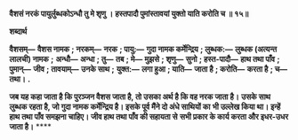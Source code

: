 **वैशसं नरकं पायुर्लुब्धकोऽन्धौ तु मे शृणु ।** **हस्तपादौ पुमांस्तावयां युक्तो याति करोति च ॥ १५॥** 

**शब्दार्थ** 

**वैशसम्—** **वैशस नामक** **; नरकम्—** **नरक** **; पायु:—** **गुदा नामक कर्मेन्द्रिय** **; लुब्धक:—** **लुब्धक (अत्यन्त लालची) नामक** **;** **अन्धौ—** **अन्धा** **; तु—** **तब** **; मे—** **मुझसे** **; शृणु—** **सुनो** **; हस्त-पादौ—** **हाथ तथा पाँव** **; पुमान्—** **जीव** **; तावयाम्—** **उनके साथ** **;** **युक्त:—** **लगा हुआ** **; याति—** **जाता है** **; करोति—** **करता है** **; च—** **तथा।** **.** 

**जब यह कहा जाता है कि पुरञ्जन वैशस जाता है, तो उसका अर्थ है कि वह नरक जाता है।** **उसके साथ लुब्धक रहता है, जो गुदा नामक कर्मेन्द्रिय है। इसके पूर्व मैंने दो अंधे साथियों का** **भी उल्लेख किया था। इन्हें हाथ तथा पाँव समझना चाहिए। जीव हाथ तथा पाँव की सहायता से** **सभी प्रकार के कार्य करता और इधर-उधर जाता है।** **** 